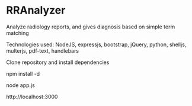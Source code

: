 RRAnalyzer
==========

Analyze radiology reports, and gives diagnosis based on simple term matching

Technologies used:
	NodeJS, expressjs, bootstrap, jQuery, python, shelljs, multerjs, pdf-text, handlebars

Clone repository and install dependencies

npm install -d

node app.js

http://localhost:3000
